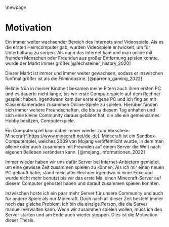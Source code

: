 \newpage
# Motivation

Ein immer weiter wachsender Bereich des Internets sind Videospiele. Als es die ersten Heimcomputer gab, wurden Videospiele entwickelt, um für Unterhaltung zu sorgen.  Als dann das Internet kam und man online mit fremden Menschen oder Freunden aus großer Entfernung spielen konnte, wurde der Markt immer größer.[@rechsteiner_history_2020]

Dieser Markt ist immer und immer weiter gewachsen, sodass er inzwischen fünfmal größer ist als die Filmindustrie. [@parreno_gaming_2022]

Relativ früh in meiner Kindheit bekamen meine Eltern auch ihren ersten PC und es dauerte nicht lange, bis wir erste Computerspiele auf dem Rechner gespielt haben. Irgendwann kam der erste eigene PC und ich fing an mit Klassenkameraden zusammen Online-Spiele zu spielen. Hierüber fanden sich immer weitere Freundschaften, die bis zu diesem Tag anhalten und sich eine kleine Community daraus gebildet hat, die alle ein gemeinsames Hobby besitzen, Computerspiele.

Ein Computerspiel kam dabei immer wieder zum Vorschein: Minecraft^[https://www.minecraft.net/de-de]. Minecraft ist ein Sandbox-Computerspiel, welches 2009 von Mojang veröffentlicht wurde, in dem man alleine oder auch zusammen mit Freunden auf einem Server die Welt nach eigenen Belieben verändern kann. [@mojang_informationen_2022]

Immer wieder haben wir uns dafür Server bei Internet-Anbietern gemietet, um eine gewisse Zeit zusammen spielen zu können. Als ich mir einen neuen PC gekauft habe, stand mein alter Rechner irgendwo in einer Ecke und wurde nicht mehr benutzt bis wir das erste Mal einen Minecraft-Server auf diesem Computer gehostet haben und darauf zusammen spielen konnten.

Inzwischen hoste ich ein paar mehr Server für unsere Community und auch für andere Spiele als nur Minecraft. Doch nach all dieser Zeit besteht immer noch das gleiche Problem: Ich bin die einzige Person, die die Server manuell verwalten kann. Wenn wir zusammen spielen wollen, muss ich den Server starten und am Ende auch wieder stoppen. Dies ist die Motivation dieser Thesis.

